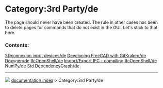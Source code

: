 # Category:3rd Party/de
The page should never have been created. The rule in other cases has been to delete pages for commands that do not exist in the GUI. Let\'s stick to that here.

### Contents:

    
  [3Dconnexion input devices/de](3Dconnexion_input_devices/de.md)   [Developing FreeCAD with GitKraken/de](Developing_FreeCAD_with_GitKraken/de.md)                     [Doxygen/de](Doxygen/de.md)
  [IfcOpenShell/de](IfcOpenShell/de.md)                             [Import/Export IFC - compiling IfcOpenShell/de](Import/Export_IFC_-_compiling_IfcOpenShell/de.md)   [NumPy/de](NumPy/de.md)
  [Std DependencyGraph/de](Std_DependencyGraph/de.md)



---
![](images/Right_arrow.png) [documentation index](../README.md) > Category:3rd Party/de
